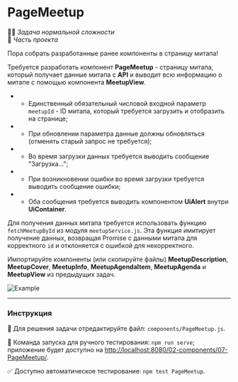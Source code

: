 ﻿# PageMeetup

👷🏻 _Задача нормальной сложности_\
💼 _Часть проекта_

<!--start_statement-->

Пора собрать разработанные ранее компоненты в страницу митапа!

Требуется разработать компонент **PageMeetup** - страницу митапа, который получает данные митапа с **API** и выводит всю
информацию о митапе с помощью компонента **MeetupView**.

- + Единственный обязательный числовой входной параметр `meetupId` - ID митапа, который требуется загрузить и отобразить
  на странице;
- + При обновлении параметра данные должны обновляться (отменять старый запрос не требуется);
- + Во время загрузки данных требуется выводить сообщение "Загрузка...";
- + При возникновении ошибки во время загрузки требуется выводить сообщение ошибки;
- + Оба сообщения требуется выводить компонентом **UiAlert** внутри **UiContainer**.

Для получения данных митапа требуется использовать функцию `fetchMeetupById` из модуля `meetupService.js`. Эта функция
имитирует получение данных, возвращая Promise с данными митапа для корректного `id` и отклоняется с ошибкой для
некорректного.

Импортируйте компоненты (или скопируйте файлы) **MeetupDescription**, **MeetupCover**, **MeetupInfo**,
**MeetupAgendaItem**, **MeetupAgenda** и **MeetupView** из предыдущих задач.

<img src="https://i.imgur.com/ChNdwaV.gif" style="max-width: 100%"  alt="Example "/>
<!--end_statement-->

---

### Инструкция

📝 Для решения задачи отредактируйте файл: `components/PageMeetup.js`.

🚀 Команда запуска для ручного тестирования: `npm run serve`;\
приложение будет доступно на [http://localhost:8080/02-components/07-PageMeetup/](http://localhost:8080/02-components/07-PageMeetup/).

✅ Доступно автоматическое тестирование: `npm test PageMeetup`.
